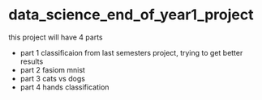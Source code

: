 # data_science_end_of_year1_project
this project will have 4 parts
- part 1 classificaion from last semesters project, trying to get better results
- part 2 fasiom mnist
- part 3 cats vs dogs
- part 4 hands classification
